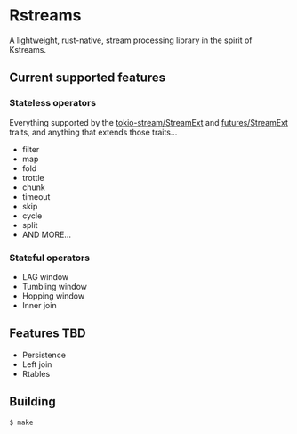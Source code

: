 # Rstreams
A lightweight, rust-native, stream processing library in the spirit of Kstreams.

## Current supported features

### Stateless operators
Everything supported by the
[tokio-stream/StreamExt](https://docs.rs/tokio-stream/0.1.14/tokio_stream/trait.StreamExt.html) and
[futures/StreamExt](https://docs.rs/futures/latest/futures/stream/trait.StreamExt.html)
traits, and anything that extends those traits...
- filter
- map
- fold
- trottle
- chunk
- timeout
- skip
- cycle
- split
- AND MORE...

### Stateful operators
- LAG window
- Tumbling window
- Hopping window
- Inner join

## Features TBD
- Persistence
- Left join
- Rtables

## Building

```shell
$ make
```
